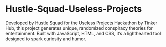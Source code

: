 # Hustle-Squad-Useless-Projects
Developed by Hustle Squad for the Useless Projects Hackathon by Tinker Hub, this project generates unique, randomized conspiracy theories for entertainment. Built with JavaScript, HTML, and CSS, it’s a lighthearted tool designed to spark curiosity and humor.
